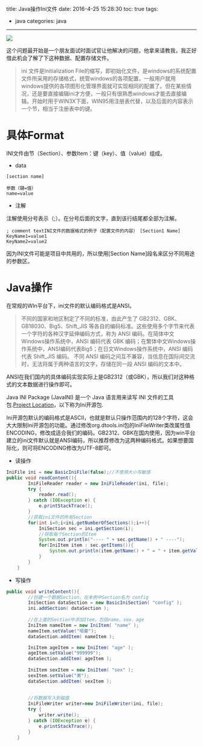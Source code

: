 title: Java操作Ini文件
date: 2016-4-25 15:28:30
toc: true
tags:
- java
categories: java
---

![](http://7xowaa.com1.z0.glb.clouddn.com/ini-file.jpg)

这个问题最开始是一个朋友面试时面试官让他解决的问题，他拿来请教我，我正好借此机会了解了下这种数据、配置存储文件。

>ini 文件是Initialization File的缩写，即初始化文件，是windows的系统配置文件所采用的存储格式，统管windows的各项配置，一般用户就用windows提供的各项图形化管理界面就可实现相同的配置了。但在某些情况，还是要直接编辑ini才方便，一般只有很熟悉windows才能去直接编辑。开始时用于WIN3X下面，WIN95用注册表代替，以及后面的内容表示一个节，相当于注册表中的键。

<!--more-->

# 具体Format #

INI文件由节（Section）、参数Item：键（key）、值（value）组成。

- data

```
[section name]

参数（键=值）
name=value
```

- 注解

注解使用分号表示（;）。在分号后面的文字，直到该行结尾都全部为注解。
```
; comment textINI文件的数据格式的例子（配置文件的内容）　[Section1 Name]
KeyName1=value1
KeyName2=value2
```

因为INI文件可能是项目中共用的，所以使用[Section Name]段名来区分不同用途的参数区。

# Java操作 #

在常规的WIn平台下，ini文件的默认编码格式是ANSI。

>不同的国家和地区制定了不同的标准，由此产生了 GB2312、GBK、GB18030、Big5、Shift_JIS 等各自的编码标准。这些使用多个字节来代表一个字符的各种汉字延伸编码方式，称为 ANSI 编码。在简体中文Windows操作系统中，ANSI 编码代表 GBK 编码；在繁体中文Windows操作系统中，ANSI编码代表Big5；在日文Windows操作系统中，ANSI 编码代表 Shift_JIS 编码。
不同 ANSI 编码之间互不兼容，当信息在国际间交流时，无法将属于两种语言的文字，存储在同一段 ANSI 编码的文本中。

ANSI在我们国内的具体编码实现实际上是GB2312（或GBK），所以我们对这种格式的文本数据进行操作即可。

Java INI Package (JavaINI) 是一个 Java 语言用来读写 INI 文件的工具包.[Project Location](http://javaini.sourceforge.net/)，以下称为Ini开源包.

Ini开源包默认的编码格式是ASCII，也就是默认只操作范围内的128个字符，这会大大限制Ini开源包的功能。通过修改org.dtools.ini包的IniFileWriter类改属性值ENCODING，修改成适合我们的编码。GB2312、GBK在国内使用，因为win平台建立的ini文件默认就是ANSI编码，所以推荐修改为这两种编码格式。如果想要国际化，则可将ENCODING修改为UTF-8即可。


- 读操作

```java
IniFile ini = new BasicIniFile(false);//不使用大小写敏感
public void readContent(){
		IniFileReader reader = new IniFileReader(ini, file);
		try {
			reader.read();
		} catch (IOException e) {
			e.printStackTrace();
		}
		//获取ini文件的所有Section
		for(int i=0;i<ini.getNumberOfSections();i++){
			IniSection sec = ini.getSection(i);
			//获取每个Section的Item
			System.out.println("---- " + sec.getName() + " ----");
			for(IniItem item : sec.getItems()){
				System.out.println(item.getName() + " = " + item.getValue());
			}
		}
	}
```

- 写操作

```java
public void writeContent(){
		//创建一个数据Section，在本例中Section名为 config
		IniSection dataSection = new BasicIniSection( "config" );
		ini.addSection( dataSection );
		
		//在上面的Section中添加Item，包括name、sex、age
		IniItem nameItem = new IniItem( "name" );
		nameItem.setValue("培豪");
		dataSection.addItem( nameItem );

		IniItem ageItem = new IniItem( "age" );
		ageItem.setValue("999999");
		dataSection.addItem( ageItem );
		
		IniItem sexItem = new IniItem( "sex" );
		sexItem.setValue("男");
		dataSection.addItem( sexItem );
		
		
		//将数据写入到磁盘
		IniFileWriter writer=new IniFileWriter(ini, file);
		try {
			writer.write();
		} catch (IOException e) {
			e.printStackTrace();
		}
	}
```